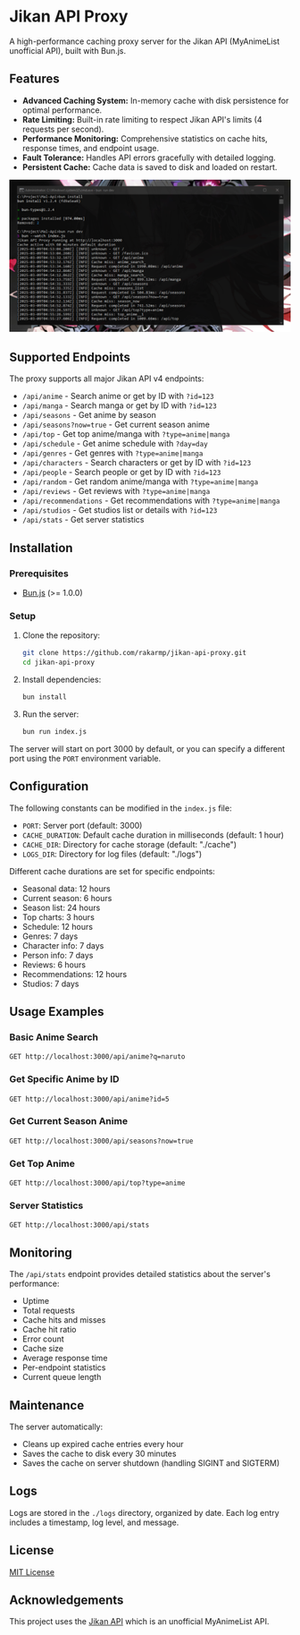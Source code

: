 # Jikan API Proxy

A high-performance caching proxy server for the Jikan API (MyAnimeList unofficial API), built with Bun.js.

## Features

- **Advanced Caching System:** In-memory cache with disk persistence for optimal performance.
- **Rate Limiting:** Built-in rate limiting to respect Jikan API's limits (4 requests per second).
- **Performance Monitoring:** Comprehensive statistics on cache hits, response times, and endpoint usage.
- **Fault Tolerance:** Handles API errors gracefully with detailed logging.
- **Persistent Cache:** Cache data is saved to disk and loaded on restart.

![alt text](EX.PNG "EXAMPLE")

## Supported Endpoints

The proxy supports all major Jikan API v4 endpoints:

- `/api/anime` - Search anime or get by ID with `?id=123`
- `/api/manga` - Search manga or get by ID with `?id=123`
- `/api/seasons` - Get anime by season
- `/api/seasons?now=true` - Get current season anime
- `/api/top` - Get top anime/manga with `?type=anime|manga`
- `/api/schedule` - Get anime schedule with `?day=day`
- `/api/genres` - Get genres with `?type=anime|manga`
- `/api/characters` - Search characters or get by ID with `?id=123`
- `/api/people` - Search people or get by ID with `?id=123`
- `/api/random` - Get random anime/manga with `?type=anime|manga`
- `/api/reviews` - Get reviews with `?type=anime|manga`
- `/api/recommendations` - Get recommendations with `?type=anime|manga`
- `/api/studios` - Get studios list or details with `?id=123`
- `/api/stats` - Get server statistics

## Installation

### Prerequisites

- [Bun.js](https://bun.sh/) (>= 1.0.0)

### Setup

1. Clone the repository:
   ```bash
   git clone https://github.com/rakarmp/jikan-api-proxy.git
   cd jikan-api-proxy
   ```

2. Install dependencies:
   ```bash
   bun install
   ```

3. Run the server:
   ```bash
   bun run index.js
   ```

The server will start on port 3000 by default, or you can specify a different port using the `PORT` environment variable.

## Configuration

The following constants can be modified in the `index.js` file:

- `PORT`: Server port (default: 3000)
- `CACHE_DURATION`: Default cache duration in milliseconds (default: 1 hour)
- `CACHE_DIR`: Directory for cache storage (default: "./cache")
- `LOGS_DIR`: Directory for log files (default: "./logs")

Different cache durations are set for specific endpoints:
- Seasonal data: 12 hours
- Current season: 6 hours
- Season list: 24 hours
- Top charts: 3 hours
- Schedule: 12 hours
- Genres: 7 days
- Character info: 7 days
- Person info: 7 days
- Reviews: 6 hours
- Recommendations: 12 hours
- Studios: 7 days

## Usage Examples

### Basic Anime Search

```
GET http://localhost:3000/api/anime?q=naruto
```

### Get Specific Anime by ID

```
GET http://localhost:3000/api/anime?id=5
```

### Get Current Season Anime

```
GET http://localhost:3000/api/seasons?now=true
```

### Get Top Anime

```
GET http://localhost:3000/api/top?type=anime
```

### Server Statistics

```
GET http://localhost:3000/api/stats
```

## Monitoring

The `/api/stats` endpoint provides detailed statistics about the server's performance:

- Uptime
- Total requests
- Cache hits and misses
- Cache hit ratio
- Error count
- Cache size
- Average response time
- Per-endpoint statistics
- Current queue length

## Maintenance

The server automatically:
- Cleans up expired cache entries every hour
- Saves the cache to disk every 30 minutes
- Saves the cache on server shutdown (handling SIGINT and SIGTERM)

## Logs

Logs are stored in the `./logs` directory, organized by date. Each log entry includes a timestamp, log level, and message.

## License

[MIT License](LICENSE)

## Acknowledgements

This project uses the [Jikan API](https://jikan.moe/) which is an unofficial MyAnimeList API.
